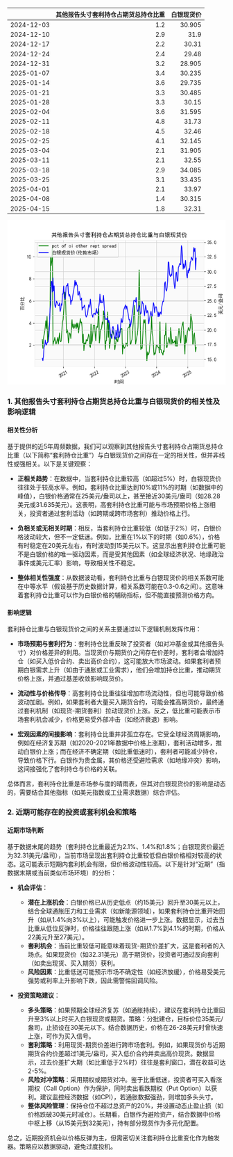 |            |   其他报告头寸套利持仓占期货总持仓比重 |   白银现货价 |
|:-----------|---------------------------------------:|-------------:|
| 2024-12-03 |                                    1.2 |       30.905 |
| 2024-12-10 |                                    2.9 |       31.9   |
| 2024-12-17 |                                    2.2 |       30.31  |
| 2024-12-24 |                                    2.4 |       29.48  |
| 2024-12-31 |                                    3.2 |       28.905 |
| 2025-01-07 |                                    3.4 |       30.235 |
| 2025-01-14 |                                    3.6 |       29.735 |
| 2025-01-21 |                                    3.3 |       30.485 |
| 2025-01-28 |                                    3.3 |       30.15  |
| 2025-02-04 |                                    3.6 |       31.595 |
| 2025-02-11 |                                    4.8 |       31.73  |
| 2025-02-18 |                                    4.5 |       32.46  |
| 2025-02-25 |                                    4.1 |       32.145 |
| 2025-03-04 |                                    2.1 |       31.905 |
| 2025-03-11 |                                    2.1 |       32.55  |
| 2025-03-18 |                                    2.9 |       34.085 |
| 2025-03-25 |                                    3.1 |       33.435 |
| 2025-04-01 |                                    2.1 |       33.97  |
| 2025-04-08 |                                    1.4 |       30.315 |
| 2025-04-15 |                                    1.8 |       32.31  |

![图](shibor.png)

### 1. 其他报告头寸套利持仓占期货总持仓比重与白银现货价的相关性及影响逻辑

#### 相关性分析
基于提供的近5年周频数据，我们可以观察到其他报告头寸套利持仓占期货总持仓比重（以下简称“套利持仓比重”）与白银现货价之间存在一定的相关性，但并非线性或强相关。以下是关键观察：

- **正相关趋势**：在数据中，当套利持仓比重较高（如超过5%）时，白银现货价往往处于较高水平。例如，套利持仓比重达到10%或11%的时期（如数据中的峰值），白银价格通常在25美元/盎司以上，甚至接近30美元/盎司（如28.28美元或31.635美元）。这表明，高套利持仓比重可能与市场预期价格上涨相关，投资者通过套利活动（如跨期或跨市场套利）推动价格上行。
  
- **负相关或无相关时期**：相反，当套利持仓比重较低（如低于2%）时，白银价格波动较大，但不一定低迷。例如，比重在1%以下的时期（如0.6%），价格有时稳定在20美元左右，有时波动到15美元以下。这显示出套利持仓比重可能不是白银价格的唯一驱动因素，而是受其他因素（如全球经济状况、地缘政治事件或美元汇率）影响，导致相关性不稳定。

- **整体相关性强度**：从数据波动看，套利持仓比重与白银现货价的相关系数可能在中等水平（假设基于历史数据计算，相关系数可能在0.3-0.6之间）。这意味着套利持仓比重可以作为白银价格的辅助指标，但不能直接预测价格方向。

#### 影响逻辑
套利持仓比重与白银现货价之间的关系主要通过以下逻辑机制发挥作用：

- **市场预期与套利行为**：套利持仓比重反映了投资者（如对冲基金或其他报告头寸）对价格差异的利用。当现货价与期货价之间存在价差时，套利者会增加持仓（如买入低价合约、卖出高价合约），这可能放大市场波动。如果套利者预期白银需求上升（如由于通胀或工业需求），他们会增加持仓比重，推动期货价格上涨，并通过基差收敛影响现货价。

- **流动性与价格传导**：高套利持仓比重往往增加市场流动性，但也可能导致价格波动加剧。例如，如果套利者大量买入期货合约，可能会推高期货价，最终通过套利机制（如现货-期货套利）拉动现货价上涨。反之，低比重可能表示市场套利机会减少，价格更易受外部冲击（如经济衰退）影响。

- **宏观因素的间接影响**：套利持仓比重并非孤立存在。它受全球经济周期影响，例如在经济复苏期（如2020-2021年数据中价格上涨期），套利活动增多，推动白银价上涨；而在经济不确定期（如比重低迷时），套利者可能减少持仓，导致价格下行。白银作为贵金属，其价格还受避险需求（如地缘冲突）影响，这间接强化了套利持仓与价格的关联。

总体而言，套利持仓比重是市场参与度的晴雨表，但其对白银现货价的影响是动态的，需要结合其他指标（如美元指数或工业需求数据）综合评估。

### 2. 近期可能存在的投资或套利机会和策略

#### 近期市场判断
基于数据末尾的趋势（套利持仓比重最近为2.1%、1.4%和1.8%；白银现货价最近为32.31美元/盎司），当前市场呈现出套利持仓比重较低但白银价格相对较高的状态。这可能表示短期内套利机会有限，但价格波动性较高。以下是针对“近期”（指数据末期或当前类似市场环境）的分析：

- **机会评估**：
  - **潜在上涨机会**：白银价格已从历史低点（约15美元）回升至30美元以上，结合全球通胀压力和工业需求（如新能源领域），如果套利持仓比重开始回升（如从1.4%向3%以上），可能触发价格进一步上涨。数据显示，过去当比重从低位反弹时，价格往往跟随上涨（如从1.7%到4.1%的时期，价格从22美元升至27美元）。
  - **套利机会**：当前比重较低可能意味着现货-期货价差扩大，这是套利者的入场点。如果现货价（如32.31美元）高于期货价，投资者可通过反向套利（如卖出现货、买入期货）获利。
  - **风险因素**：比重低迷可能预示市场不确定性（如经济放缓），价格易受美元强势或利率上升影响下跌，因此需警惕回调风险。

- **投资策略建议**：
  - **多头策略**：如果预期全球经济复苏（如通胀持续），建议在套利持仓比重回升至3%以上时买入白银现货或期货。策略：分批建仓，目标价位35美元/盎司，止损设在30美元以下。结合数据历史，价格在26-28美元时曾快速上涨，可作为买入信号。
  - **套利策略**：利用现货-期货价差进行跨市场套利。例如，如果现货价与近期期货合约价差超过1美元/盎司，买入低价合约并卖出高价现货。数据显示，过去价差扩大期（如比重低于2%时）往往是套利窗口，潜在收益可达2-5%。
  - **风险对冲策略**：采用期权或期货对冲。鉴于比重低迷，投资者可买入看涨期权（Call Option）作为保护，同时卖出看跌期权（Put Option）以获利。建议监控经济数据（如CPI），若通胀数据强劲，则增加多头头寸。
  - **整体风险管理**：保持仓位不超过总资产的20%，并设置动态止盈止损（如价格跌破30美元时减仓）。长期看，白银作为避险资产，结合数据中价格中枢上移（从15美元到32美元），持有部分现货作为多元化配置。

总之，近期投资机会以价格反弹为主，但需密切关注套利持仓比重变化作为触发器。策略应以数据驱动，避免过度投机。